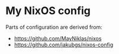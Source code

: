 # My NixOS config

Parts of configuration are derived from:

* https://github.com/MayNiklas/nixos
* https://github.com/jakubgs/nixos-config
